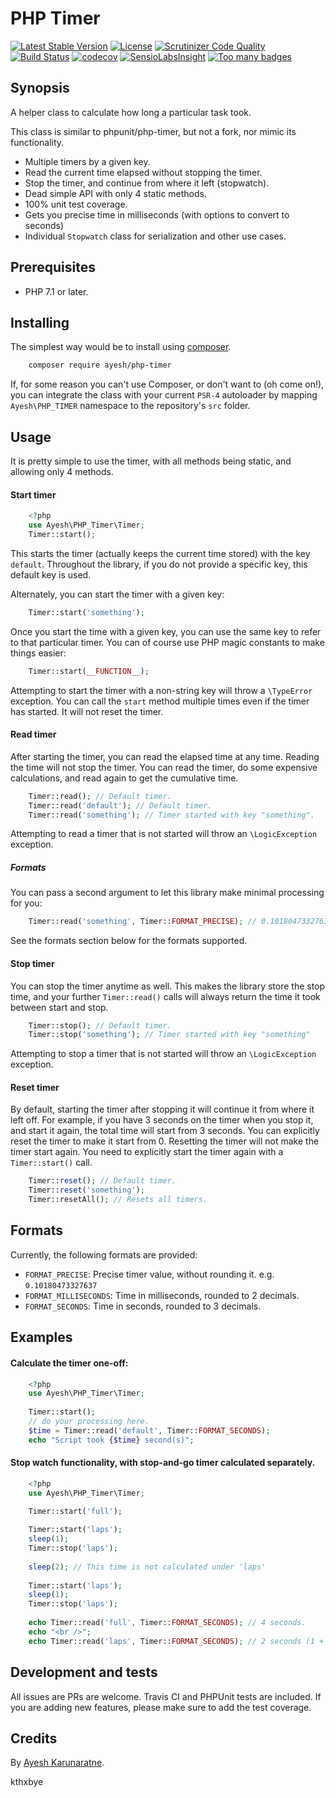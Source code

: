 # PHP Timer

[![Latest Stable Version](https://poser.pugx.org/ayesh/php-timer/v/stable)](https://packagist.org/packages/ayesh/php-timer) [![License](https://poser.pugx.org/ayesh/php-timer/license)](https://packagist.org/packages/ayesh/php-timer)  [![Scrutinizer Code Quality](https://scrutinizer-ci.com/g/Ayesh/php-timer/badges/quality-score.png?b=v2)](https://scrutinizer-ci.com/g/Ayesh/php-timer/?branch=v2) [![Build Status](https://travis-ci.org/Ayesh/php-timer.svg?branch=v2)](https://travis-ci.org/Ayesh/php-timer)  [![codecov](https://codecov.io/gh/Ayesh/php-timer/branch/v2/graph/badge.svg)](https://codecov.io/gh/Ayesh/php-timer) [![SensioLabsInsight](https://insight.sensiolabs.com/projects/54bcf54f-5087-45bf-9813-63c79a06a642/mini.png)](https://insight.sensiolabs.com/projects/54bcf54f-5087-45bf-9813-63c79a06a642) [![Too many badges](https://img.shields.io/badge/style-too_many-brightgreen.svg?style=toomany&label=badges)](https://github.com/Ayesh/php-timer)

## Synopsis
A helper class to calculate how long a particular task took. 

This class is similar to phpunit/php-timer, but not a fork, nor mimic its functionality. 

 - Multiple timers by a given key. 
 - Read the current time elapsed without stopping the timer. 
 - Stop the timer, and continue from where it left (stopwatch).
 - Dead simple API with only 4 static methods.
 - 100% unit test coverage.
 - Gets you precise time in milliseconds (with options to convert to seconds)
 - Individual `Stopwatch` class for serialization and other use cases.

## Prerequisites

 - PHP 7.1 or later.
 
## Installing
The simplest way would be to install using [composer](https://getcomposer.org). 
```bash
    composer require ayesh/php-timer
```
    
If, for some reason you can't use Composer, or don't want to (oh come on!), you can integrate the class with your current `PSR-4` autoloader by mapping `Ayesh\PHP_TIMER` namespace to the repository's `src` folder. 

## Usage
It is pretty simple to use the timer, with all methods being static, and allowing only 4 methods. 

#### Start timer
```php
    <?php
    use Ayesh\PHP_Timer\Timer;
    Timer::start();
````
This starts the timer (actually keeps the current time stored) with the key `default`. Throughout the library, if you do not provide a specific key, this default key is used. 

Alternately, you can start the timer with a given key:
```php
    Timer::start('something');
```
Once you start the time with a given key, you can use the same key to refer to that particular timer. 
You can of course use PHP magic constants to make things easier:
```php
    Timer::start(__FUNCTION__);
```
Attempting to start the timer with a non-string key will throw a `\TypeError` exception. 
You can call the `start` method multiple times even if the timer has started. It will not reset the timer.

#### Read timer
After starting the timer, you can read the elapsed time at any time. Reading the time will not stop the timer. You can read the timer, do some expensive calculations, and read again to get the cumulative time. 
```php
    Timer::read(); // Default timer. 
    Timer::read('default'); // Default timer. 
    Timer::read('something'); // Timer started with key "something".
```
Attempting to read a timer that is not started will throw an `\LogicException` exception. 

##### Formats
You can pass a second argument to let this library make minimal processing for you:
```php
    Timer::read('something', Timer::FORMAT_PRECISE); // 0.10180473327637
```
See the formats section below for the formats supported.
#### Stop timer
You can stop the timer anytime as well. This makes the library store the stop time, and your further `Timer::read()` calls will always return the time it took between start and stop. 
```php
    Timer::stop(); // Default timer. 
    Timer::stop('something'); // Timer started with key "something"
```
Attempting to stop a timer that is not started will throw an `\LogicException` exception. 

#### Reset timer
By default, starting the timer after stopping it will continue it from where it left off. For example, if you have 3 seconds on the timer when you stop it, and start it again, the total time will start from 3 seconds. You can explicitly reset the timer to make it start from 0. 
Resetting the timer will not make the timer start again. You need to explicitly start the timer again with a `Timer::start()` call. 
```php
    Timer::reset(); // Default timer. 
    Timer::reset('something'); 
    Timer::resetAll(); // Resets all timers.
```
## Formats
Currently, the following formats are provided:

 - `FORMAT_PRECISE`: Precise timer value, without rounding it. e.g. `0.10180473327637`
 - `FORMAT_MILLISECONDS`:  Time in milliseconds, rounded to 2 decimals.
 - `FORMAT_SECONDS`: Time in seconds, rounded to 3 decimals. 

## Examples

#### Calculate the timer one-off:
```php
    <?php
    use Ayesh\PHP_Timer\Timer;
    
    Timer::start();
    // do your processing here.
    $time = Timer::read('default', Timer::FORMAT_SECONDS);
    echo "Script took {$time} second(s)";
````
#### Stop watch functionality, with stop-and-go timer calculated separately.
```php
    <?php
    use Ayesh\PHP_Timer\Timer;
    
    Timer::start('full');

    Timer::start('laps');
    sleep(1);
    Timer::stop('laps');
    
    sleep(2); // This time is not calculated under 'laps'
    
    Timer::start('laps');
    sleep(1);
    Timer::stop('laps');
    
    echo Timer::read('full', Timer::FORMAT_SECONDS); // 4 seconds.
    echo "<br />";
    echo Timer::read('laps', Timer::FORMAT_SECONDS); // 2 seconds (1 + 1)
````
## Development and tests
All issues are PRs are welcome. Travis CI and PHPUnit tests are included. If you are adding new features, please make sure to add the test coverage.

## Credits
By [Ayesh Karunaratne](https://ayesh.me).

kthxbye
